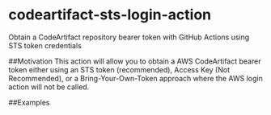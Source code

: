 # codeartifact-sts-login-action
Obtain a CodeArtifact repository bearer token with GitHub Actions using STS token credentials

##Motivation
This action will allow you to obtain a AWS CodeArtifact bearer token either using an STS token (recommended), Access Key (Not Recommended), or a Bring-Your-Own-Token approach where the AWS login action will not be called.

##Examples
 
